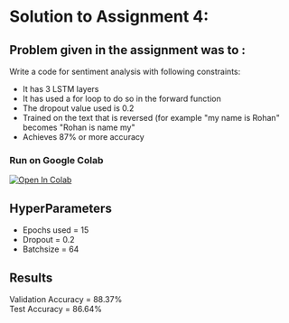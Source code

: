 # Solution to Assignment 4:

## Problem given in the assignment was to :

Write a code for sentiment analysis with following constraints:
- It has 3 LSTM layers
- It has used a for loop to do so in the forward function
- The dropout value used is 0.2
- Trained on the text that is reversed (for example "my name is Rohan" becomes "Rohan is name my"
- Achieves 87% or more accuracy

### Run on Google Colab
[![Open In Colab](https://colab.research.google.com/assets/colab-badge.svg)](https://colab.research.google.com/drive/1VK49UAfma47glmkL7yeU8yHDpAoKnXbe)

## HyperParameters

- Epochs used = 15<br>
- Dropout = 0.2
- Batchsize = 64

## Results

Validation Accuracy = 88.37%<br>
Test Accuracy = 86.64%<br>



